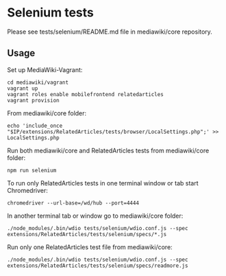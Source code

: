 # Selenium tests

Please see tests/selenium/README.md file in mediawiki/core repository.

## Usage

Set up MediaWiki-Vagrant:

    cd mediawiki/vagrant
    vagrant up
    vagrant roles enable mobilefrontend relatedarticles
    vagrant provision

From mediawiki/core folder:

    echo 'include_once "$IP/extensions/RelatedArticles/tests/browser/LocalSettings.php";' >> LocalSettings.php

Run both mediawiki/core and RelatedArticles tests from mediawiki/core folder:

    npm run selenium

To run only RelatedArticles tests in one terminal window or tab start Chromedriver:

    chromedriver --url-base=/wd/hub --port=4444

In another terminal tab or window go to mediawiki/core folder:

    ./node_modules/.bin/wdio tests/selenium/wdio.conf.js --spec extensions/RelatedArticles/tests/selenium/specs/*.js

Run only one RelatedArticles test file from mediawiki/core:

    ./node_modules/.bin/wdio tests/selenium/wdio.conf.js --spec extensions/RelatedArticles/tests/selenium/specs/readmore.js
